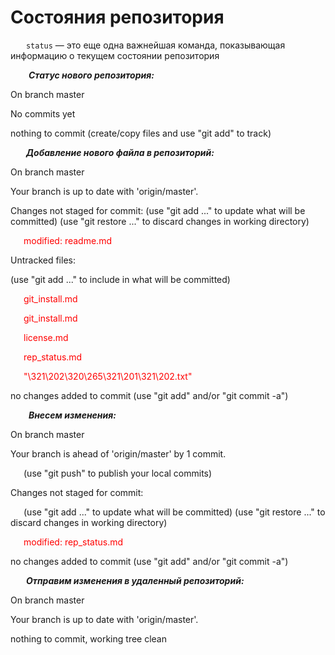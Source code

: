# Состояния репозитория

&emsp; &ensp;```status``` — это еще одна важнейшая команда, показывающая информацию о текущем состоянии репозитория  

&emsp; &ensp; ***Статус нового репозитория:***  

On branch master

No commits yet

nothing to commit (create/copy files and use "git add" to track)

&emsp; &ensp;***Добавление нового файла в репозиторий:***

On branch master

Your branch is up to date with 'origin/master'.

Changes not staged for commit:
  (use "git add <file>..." to update what will be committed)
  (use "git restore <file>..." to discard changes in working directory)
        
&ensp;&emsp;<span style="color:red">modified: readme.md</span>

Untracked files:
  
(use "git add <file>..." to include in what will be committed)

&ensp;&emsp;<span style="color:red">git_install.md</span>

&ensp;&emsp;<span style="color:red">git_install.md</span>

&ensp;&emsp;<span style="color:red">license.md</span>

&ensp;&emsp;<span style="color:red">rep_status.md</span>

&ensp;&emsp;<span style="color:red">"\321\202\320\265\321\201\321\202.txt"</span>

no changes added to commit (use "git add" and/or "git commit -a")

&emsp; &ensp; ***Внесем изменения:***

On branch master

Your branch is ahead of 'origin/master' by 1 commit.

&ensp;&emsp;(use "git push" to publish your local commits)

Changes not staged for commit:

&ensp;&emsp;(use "git add <file>..." to update what will be committed)
  (use "git restore <file>..." to discard changes in working directory)

&ensp;&emsp;<span style="color:red">modified:   rep_status.md</span> 

no changes added to commit (use "git add" and/or "git commit -a")

&emsp; &ensp;***Отправим изменения в удаленный репозиторий:***

On branch master

Your branch is up to date with 'origin/master'.

nothing to commit, working tree clean


